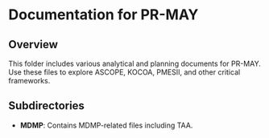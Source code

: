 # Documentation for PR-MAY

## Overview
This folder includes various analytical and planning documents for PR-MAY. Use these files to explore ASCOPE, KOCOA, PMESII, and other critical frameworks.

## Subdirectories
- **MDMP**: Contains MDMP-related files including TAA.
